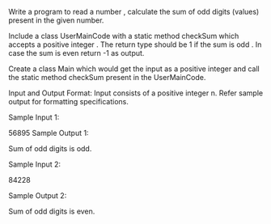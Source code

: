 
Write a program to read a number , calculate the sum of odd digits (values) present in the given number.

Include a class UserMainCode with a static method checkSum which accepts a positive integer . The return type should be 1 if the sum is odd . In case the sum is even return -1 as output.

Create a class Main which would get the input as a positive integer and call the static method checkSum present in the UserMainCode.

Input and Output Format: 
Input consists of a positive integer n.
Refer sample output for formatting specifications.

Sample Input 1:

56895
Sample Output 1:

Sum of odd digits is odd.
 

Sample Input 2:

84228

Sample Output 2:

Sum of odd digits is even.
